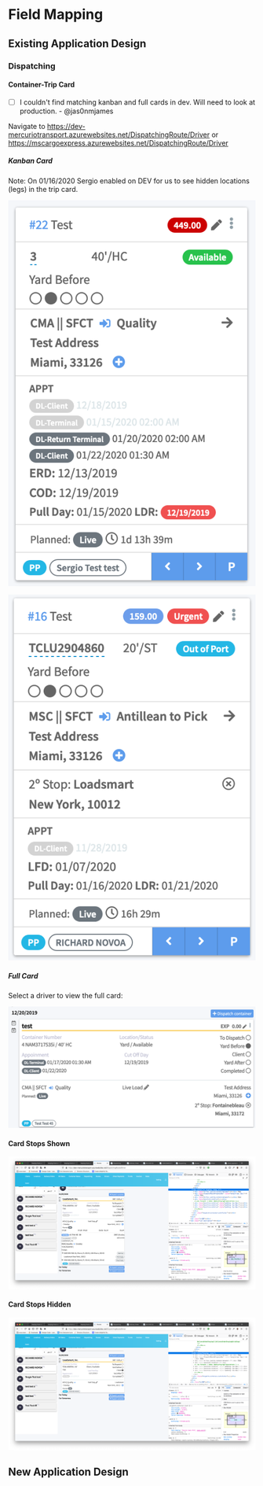 # Field Mapping

## Existing Application Design

### Dispatching

#### Container-Trip Card

- [ ] I couldn't find matching kanban and full cards in dev.  Will need to look at production. - @jas0nmjames

Navigate to https://dev-mercuriotransport.azurewebsites.net/DispatchingRoute/Driver or https://mscargoexpress.azurewebsites.net/DispatchingRoute/Driver

##### Kanban Card

Note: On 01/16/2020 Sergio enabled on DEV for us to see hidden locations (legs) in the trip card.

![kanban-card]

![kanban-card-2]

##### Full Card

Select a driver to view the full card:

![full-card]

#### Card Stops Shown

![card-stops-shown]

#### Card Stops Hidden

![card-stops-hidden]

## New Application Design

<!--- Image Links Reference -->

[kanban-card]: ./assets/dev-dispatching-kanban-card.png
[kanban-card-2]: ./assets/dev-dispatching-kanban-card-2.png
[full-card]: ./assets/dev-dispatching-full-card.png
[card-stops-shown]: ./assets/dev-dispatching-card-stops-shown.png
[card-stops-hidden]: ./assets/dev-dispatching-card-stops-hidden.png
